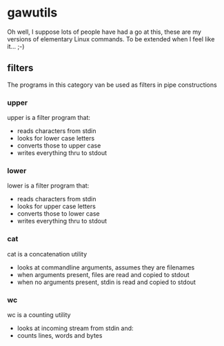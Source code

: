 # gawutils

Oh well, I suppose lots of people have had a go at this, 
these are my versions of elementary Linux commands.
To be extended when I feel like it... ;-)

## filters
The programs in this category van be used as filters in pipe constructions

### upper
upper is a filter program that:
- reads characters from stdin
- looks for lower case letters
- converts those to upper case
- writes everything thru to stdout

### lower
lower is a filter program that:
- reads characters from stdin
- looks for upper case letters
- converts those to lower case
- writes everything thru to stdout

### cat
cat is a concatenation utility
- looks at commandline arguments, assumes they are filenames
- when arguments present, files are read and copied to stdout
- when no arguments present, stdin is read and copied to stdout

### wc
wc is a counting utility
- looks at incoming stream from stdin and:
- counts lines, words and bytes
